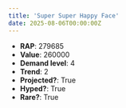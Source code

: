```yaml
---
title: 'Super Super Happy Face'
date: 2025-08-06T00:00:00Z
---
```

- **RAP**: 279685
- **Value**: 260000
- **Demand level**: 4
- **Trend**: 2
- **Projected?**: True
- **Hyped?**: True
- **Rare?**: True
